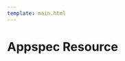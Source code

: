 ```yaml
---
template: main.html
---
```


# Appspec Resource

<!-- An appspec resource is a [Kubernetes configmap](https://kubernetes.io/docs/concepts/configuration/configmap/) that is used to describe an app to the Iter8 service. An example of an appspec resource is as follows.

## Example

```yaml
apiVersion: v1
kind: ConfigMap
metadata:
  name: recommender
  namespace: default
  labels:
    iter8.tools/role: appspec
data:
  appspec.yaml: |
    versions:
    - weight: 3
      resources:
      - name: recommender-stable
        type: svc
      - name: recommender-stable
        type: deploy
    - resources:
      - name: recommender-candidate
        type: svc
      - name: recommender-candidate
        type: deploy
```

## Distinguishing characteristics
An appspec resource has three distinguishing characteristics.

1. It has a label with key `iter8.tools/role` and value `appspec`.
2. Its `data` section has a single key, [`appspec.yaml`](#appspecyaml-reference). The value for this key provides the parameters related to the app.

## `appspec.yaml` reference

Parameters related to an app.

| Field | Type | Description |
| --------- | ------------------------------ | ------------------ |
| versions  | [][Version](#version) | List of app versions |
| finalizer | bool | Iter8 adds a finalizer to the app's resources to provide readiness [guarantees](abn/sdk.md#guarantees) for the Iter8 SDK `GetRoute` API. If you intend to use this API or other traffic engineering features of Iter8, set this to true. Default is true |
| seed | int | Iter8 service uses consistent hashing to map users to versions and [guarantee weighted routing and user stickiness](abn/sdk.md#guarantees) for the Iter8 SDK `GetRoute` API. This field is the seed value for the hash. Changing the seed will change the hash function used to map users to versions, while preserving the guarantees. The seed value should not be changed during the course of an A/B/n testing experiment, in order to preserve user stickiness[^1]. Default is 0 |

### Version
Parameters related to an app version.

| Field | Type | Description |
| --------- | ------------------------------ | ------------------ |
| weight  | int | Proportion of users routed to this version. Must be positive. Default is 1  |
| resources  | [][Kubernetes resource](#kubernetes-resource) | Parameters related to a Kubernetes resource |

### Kubernetes Resource
Parameters related to a Kubernetes resource.

| Field | Type | Description |
| --------- | ------------------------------ | ------------------ |
| name  | string | Name of the resource  |
| type  | string enum | Identifies the group version kind (GVK) of the resource. Valid values are `svc`, `deploy`, `isvc` and `ksvc` which correspond to [Kubernetes service](https://kubernetes.io/docs/concepts/services-networking/service/), [Kubernetes deployment](https://kubernetes.io/docs/concepts/workloads/controllers/deployment/), [KServe inference service](https://github.com/kserve/kserve), and [Knative service](https://knative.dev/docs/) respectively |



## App ID
The `<namespace>/<name>` combination of an appspec acts as the app identifier. For instance, in the [above example](#example), `default/recommender` is the app ID. The app ID is used as part of [Iter8 SDK](abn/sdk.md) API calls.


[^1]: The `seed` is a mechanism to provide a fairness guarantee in Iter8. Consider an A/B testing experiment with two versions of an app with equal weights. Weighted routing guarantees that in the experiment, half the users are mapped to the stable version (Version 1) in expectation, and the remaining users are mapped to the candidate version (Version 2). Suppose you perform several such experiments for the same app with new candidate versions. You may wish to rotate the pool of users that are mapped to the candidate (Version 2) in each experiment. You can accomplish this by changing the seed after an experiment ends, and before a new one begins.
 -->
